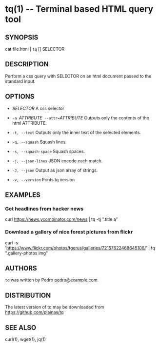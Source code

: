 tq(1) -- Terminal based HTML query tool
=============================================

## SYNOPSIS

cat file.html | `tq` [<options>] SELECTOR

## DESCRIPTION

Perform a css query with SELECTOR on an html document passed to the standard input.

## OPTIONS

  * _SELECTOR_
    A css selector

  * `-a `_ATTRIBUTE_` --attr=`_ATTRIBUTE_
  	  Outputs only the contents of the html ATTRIBUTE.

  * `-t, --text`
    Outputs only the inner text of the selected elements.

  * `-q, --squash`
    Squash lines.

  * `-s, --squash-space`
    Squash spaces.

  * `-j, --json-lines`
    JSON encode each match.

  * `-J, --json`
    Output as json array of strings.

  * `-v, --version`
    Prints tq version


## EXAMPLES


### Get headlines from hacker news

curl https://news.ycombinator.com/news | tq -tj ".title a"

### Download a gallery of nice forest pictures from flickr

curl -s 'https://www.flickr.com/photos/tgerus/galleries/72157622468645106/' | tq  ".gallery-photos img"


## AUTHORS

`tq` was written by Pedro <pedro@example.com>.

## DISTRIBUTION
The latest version of tq may be downloaded from https://github.com/plainas/tq

## SEE ALSO

curl(1), wget(1), jq(1)
